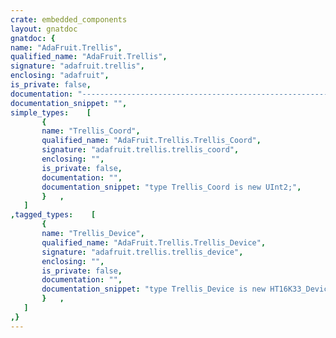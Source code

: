 ```yaml
---
crate: embedded_components
layout: gnatdoc
gnatdoc: {
name: "AdaFruit.Trellis",
qualified_name: "AdaFruit.Trellis",
signature: "adafruit.trellis",
enclosing: "adafruit",
is_private: false,
documentation: "----------------------------------------------------------------------------\n                                                                          --\n                     Copyright (C) 2015-2016, AdaCore                     --\n                                                                          --\n  Redistribution and use in source and binary forms, with or without      --\n  modification, are permitted provided that the following conditions are  --\n  met:                                                                    --\n     1. Redistributions of source code must retain the above copyright    --\n        notice, this list of conditions and the following disclaimer.     --\n     2. Redistributions in binary form must reproduce the above copyright --\n        notice, this list of conditions and the following disclaimer in   --\n        the documentation and/or other materials provided with the        --\n        distribution.                                                     --\n     3. Neither the name of the copyright holder nor the names of its     --\n        contributors may be used to endorse or promote products derived   --\n        from this software without specific prior written permission.     --\n                                                                          --\n   THIS SOFTWARE IS PROVIDED BY THE COPYRIGHT HOLDERS AND CONTRIBUTORS    --\n   \"AS IS\" AND ANY EXPRESS OR IMPLIED WARRANTIES, INCLUDING, BUT NOT      --\n   LIMITED TO, THE IMPLIED WARRANTIES OF MERCHANTABILITY AND FITNESS FOR  --\n   A PARTICULAR PURPOSE ARE DISCLAIMED. IN NO EVENT SHALL THE COPYRIGHT   --\n   HOLDER OR CONTRIBUTORS BE LIABLE FOR ANY DIRECT, INDIRECT, INCIDENTAL, --\n   SPECIAL, EXEMPLARY, OR CONSEQUENTIAL DAMAGES (INCLUDING, BUT NOT       --\n   LIMITED TO, PROCUREMENT OF SUBSTITUTE GOODS OR SERVICES; LOSS OF USE,  --\n   DATA, OR PROFITS; OR BUSINESS INTERRUPTION) HOWEVER CAUSED AND ON ANY  --\n   THEORY OF LIABILITY, WHETHER IN CONTRACT, STRICT LIABILITY, OR TORT    --\n   (INCLUDING NEGLIGENCE OR OTHERWISE) ARISING IN ANY WAY OUT OF THE USE  --\n   OF THIS SOFTWARE, EVEN IF ADVISED OF THE POSSIBILITY OF SUCH DAMAGE.   --\n                                                                          --\n----------------------------------------------------------------------------",
documentation_snippet: "",
simple_types:    [
       {
       name: "Trellis_Coord",
       qualified_name: "AdaFruit.Trellis.Trellis_Coord",
       signature: "adafruit.trellis.trellis_coord",
       enclosing: "",
       is_private: false,
       documentation: "",
       documentation_snippet: "type Trellis_Coord is new UInt2;",
       }   ,
   ]
,tagged_types:    [
       {
       name: "Trellis_Device",
       qualified_name: "AdaFruit.Trellis.Trellis_Device",
       signature: "adafruit.trellis.trellis_device",
       enclosing: "",
       is_private: false,
       documentation: "",
       documentation_snippet: "type Trellis_Device is new HT16K33_Device with private;",
       }   ,
   ]
,}
---
```

